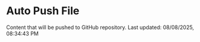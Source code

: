 # Auto Push File

Content that will be pushed to GitHub repository.
Last updated: 08/08/2025, 08:34:43 PM